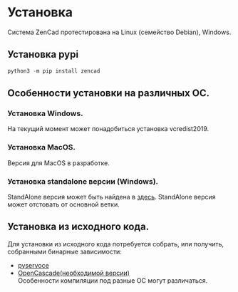# Установка

Система ZenCad протестирована на Linux (семейство Debian), Windows.

## Установка pypi
```python
python3 -m pip install zencad
```

## Особенности установки на различных ОС.
### Установка Windows.
На текущий момент может понадобиться установка vcredist2019.

### Установка MacOS.
Версия для MacOS в разработке.

### Установка standalone версии (Windows).
StandAlone версия может быть найдена в [здесь](https://github.com/mirmik/zencad/releases). StandAlone версия может отстовать от основной ветки.

## Установка из исходного кода.
Для установки из исходного кода потребуется собрать, или получить, собранными бинарные зависимости:  
* [pyservoce](https://github.com/mirmik/servoce)  
* [OpenCascade(необходимой версии)](https://www.opencascade.com/content/overview)  
Особенности компиляции под разные ОС могут различаться.

